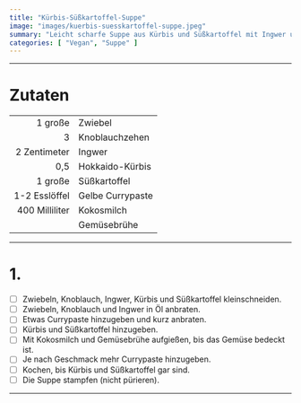 ```yaml
---
title: "Kürbis-Süßkartoffel-Suppe"
image: "images/kuerbis-suesskartoffel-suppe.jpeg"
summary: "Leicht scharfe Suppe aus Kürbis und Süßkartoffel mit Ingwer und Currypaste"
categories: [ "Vegan", "Suppe" ]
---
```


---

# Zutaten

|                |                  |
|---------------:|:-----------------|
|        1 große | Zwiebel          |
|              3 | Knoblauchzehen   |
|   2 Zentimeter | Ingwer           |
|            0,5 | Hokkaido-Kürbis  |
|        1 große | Süßkartoffel     |
|  1-2 Esslöffel | Gelbe Currypaste |
| 400 Milliliter | Kokosmilch       |
|                | Gemüsebrühe      |

---

# 1.

- [ ] Zwiebeln, Knoblauch, Ingwer, Kürbis und Süßkartoffel kleinschneiden.
- [ ] Zwiebeln, Knoblauch und Ingwer in Öl anbraten.
- [ ] Etwas Currypaste hinzugeben und kurz anbraten.
- [ ] Kürbis und Süßkartoffel hinzugeben.
- [ ] Mit Kokosmilch und Gemüsebrühe aufgießen, bis das Gemüse bedeckt ist.
- [ ] Je nach Geschmack mehr Currypaste hinzugeben.
- [ ] Kochen, bis Kürbis und Süßkartoffel gar sind.
- [ ] Die Suppe stampfen (nicht pürieren).

---
